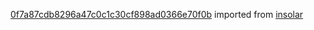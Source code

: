 [0f7a87cdb8296a47c0c1c30cf898ad0366e70f0b](https://github.com/insolar/insolar/commit/0f7a87cdb8296a47c0c1c30cf898ad0366e70f0b) imported from [insolar](https://github.com/insolar/insolar)
